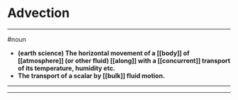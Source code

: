 # Advection
---
#noun
- **(earth science) The horizontal movement of a [[body]] of [[atmosphere]] (or other fluid) [[along]] with a [[concurrent]] transport of its temperature, humidity etc.**
- **The transport of a scalar by [[bulk]] fluid motion.**
---
---
